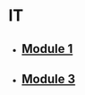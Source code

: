 # IT

- ## [Module 1](Classes_Notes/Module_1/m1_syllabus.md)
- ## [Module 3](Classes_Notes/Module_3/m3_syllabus.md)
